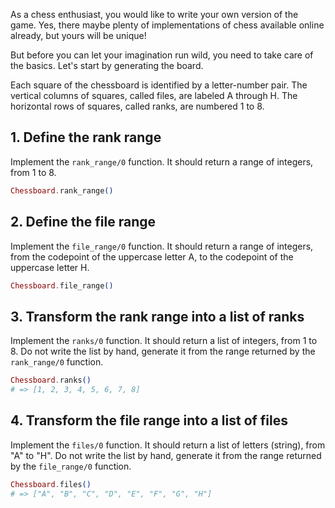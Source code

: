 As a chess enthusiast, you would like to write your own version of the game. Yes, there maybe plenty of implementations of chess available online already, but yours will be unique!

But before you can let your imagination run wild, you need to take care of the basics. Let's start by generating the board.

Each square of the chessboard is identified by a letter-number pair. The vertical columns of squares, called files, are labeled A through H. The horizontal rows of squares, called ranks, are numbered 1 to 8.

## 1. Define the rank range

Implement the `rank_range/0` function. It should return a range of integers, from 1 to 8.

```elixir
Chessboard.rank_range()
```

## 2. Define the file range

Implement the `file_range/0` function. It should return a range of integers, from the codepoint of the uppercase letter A, to the codepoint of the uppercase letter H.

```elixir
Chessboard.file_range()
```

## 3. Transform the rank range into a list of ranks

Implement the `ranks/0` function. It should return a list of integers, from 1 to 8. Do not write the list by hand, generate it from the range returned by the `rank_range/0` function.

```elixir
Chessboard.ranks()
# => [1, 2, 3, 4, 5, 6, 7, 8]
```

## 4. Transform the file range into a list of files

Implement the `files/0` function. It should return a list of letters (string), from "A" to "H". Do not write the list by hand, generate it from the range returned by the `file_range/0` function.

```elixir
Chessboard.files()
# => ["A", "B", "C", "D", "E", "F", "G", "H"]
```
